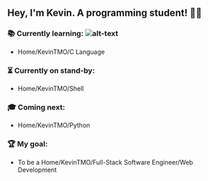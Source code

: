 ## Hey, I'm Kevin. A programming student! :muscle::sunglasses:                                             
### :books: Currently learning:                                                                          ![alt-text](https://media.giphy.com/media/RbDKaczqWovIugyJmW/giphy.gif)                             
- Home/KevinTMO/C Language

### :hourglass_flowing_sand: Currently on stand-by:
- Home/KevinTMO/Shell

### :mortar_board: Coming next:
- Home/KevinTMO/Python

### :trophy: My goal:
- To be a Home/KevinTMO/Full-Stack Software Engineer/Web Development


